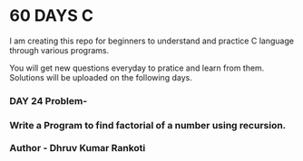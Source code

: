 # 60 DAYS C
I am creating this repo for beginners to understand and practice C language through various programs.

You will get new questions everyday to pratice and learn from them.
Solutions will be uploaded on the following days.

<h3>DAY 24 Problem-</h3>
<h3>Write a Program to find factorial of a number using recursion.<br>

<br>
Author - Dhruv Kumar Rankoti